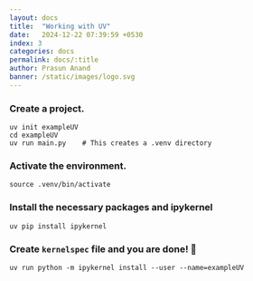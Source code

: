 ```yaml
---
layout: docs
title:  "Working with UV"
date:   2024-12-22 07:39:59 +0530
index: 3
categories: docs
permalink: docs/:title
author: Prasun Anand
banner: /static/images/logo.svg
---
```



### Create a project.

```
uv init exampleUV
cd exampleUV
uv run main.py    # This creates a .venv directory
```

### Activate the environment.

```
source .venv/bin/activate
```

### Install the necessary packages and ipykernel

```
uv pip install ipykernel
```

### Create `kernelspec` file and you are done! 🚀

```
uv run python -m ipykernel install --user --name=exampleUV
```
